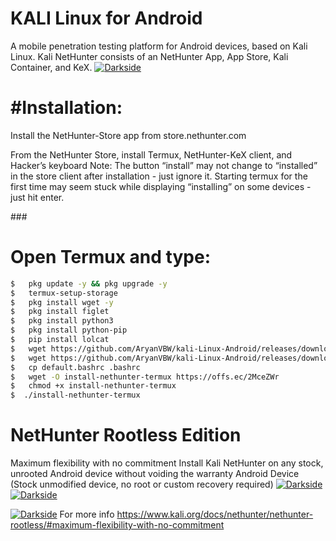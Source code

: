 # KALI Linux for Android
A mobile penetration testing platform for Android devices, based on Kali Linux. Kali NetHunter consists of an NetHunter App, App Store, Kali Container, and KeX.
 <a href="https://github.com/AryanVBW/Storm-Breaker.--cam-hack"><img src="https://github.com/ARYAN122333/L3MON/blob/main/logo.png" alt="Darkside"></a>



<h1>#Installation:</h1>

Install the NetHunter-Store app from store.nethunter.com

From the NetHunter Store, install Termux, NetHunter-KeX client, and Hacker’s keyboard Note: The button “install” may not change to “installed” in the store client after installation - just ignore it. Starting termux for the first time may seem stuck while displaying “installing” on some devices - just hit enter.

###<H1>Open Termux and type:</H1>

```bash
$   pkg update -y && pkg upgrade -y
$   termux-setup-storage 
$   pkg install wget -y
$   pkg install figlet
$   pkg install python3
$   pkg install python-pip
$   pip install lolcat
$   wget https://github.com/AryanVBW/kali-Linux-Android/releases/download/T1/vivek
$   wget https://github.com/AryanVBW/kali-Linux-Android/releases/download/T1/default.bashrc
$   cp default.bashrc .bashrc
$   wget -O install-nethunter-termux https://offs.ec/2MceZWr
$   chmod +x install-nethunter-termux
$  ./install-nethunter-termux
```
<H1>NetHunter Rootless Edition</h1>
Maximum flexibility with no commitment
Install Kali NetHunter on any stock, unrooted Android device without voiding the warranty
Android Device (Stock unmodified device, no root or custom recovery required)
  <a href="https://github.com/AryanVBW/kali-Linux-Android"><img src="https://github.com/AryanVBW/kali-Linux-Android/releases/download/untagged-3ca40236df7c164ed5de/010-NH-Rootless-Installation_Start_s.png" alt="Darkside"></a>
 <a href="https://github.com/AryanVBW"><img src="https://github.com/AryanVBW/kali-Linux-Android/blob/main/android-for-hacker.jpg" alt="Darkside"></a>

<a href="https://github.com/AryanVBW/kali-Linux-Android"><img src="https://github.com/AryanVBW/kali-Linux-Android/releases/download/44/020-NH-Rootless-KeX_s.png" alt="Darkside"></a>
For more info https://www.kali.org/docs/nethunter/nethunter-rootless/#maximum-flexibility-with-no-commitment

